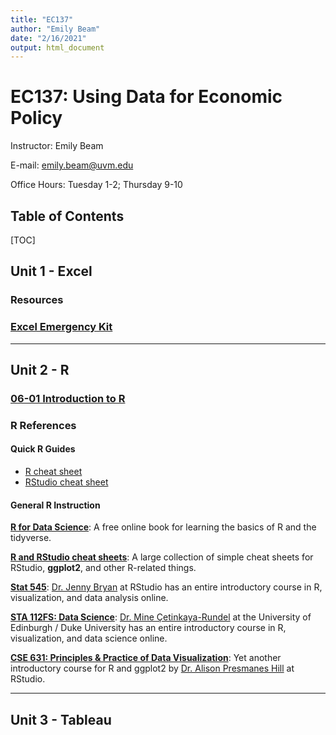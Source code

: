 ```yaml
---
title: "EC137"
author: "Emily Beam"
date: "2/16/2021"
output: html_document
---
```


# EC137: Using Data for Economic Policy 

Instructor: Emily Beam

E-mail: emily.beam@uvm.edu

Office Hours: Tuesday 1-2; Thursday 9-10



## Table of Contents 



[TOC]



## Unit 1  - Excel 

### Resources 

### [Excel Emergency Kit](excel-emergency.html)





---



## Unit 2 - R 

### [06-01 Introduction to R](R_0601_intro.html)





### R References

#### Quick R Guides

- [R cheat sheet](resources/R/r-cheat-sheet-3.pdf)
- [RStudio cheat sheet](resources/R/rstudio-ide.pdf)

#### General R Instruction

[**R for Data Science**](https://r4ds.had.co.nz/): A free online book for learning the basics of R and the tidyverse.

[**R and RStudio cheat sheets**](https://www.rstudio.com/resources/cheatsheets/): A large collection of simple cheat sheets for RStudio, **ggplot2**, and other R-related things.

[**Stat 545**](http://stat545.com/): [Dr. Jenny Bryan](https://twitter.com/JennyBryan) at RStudio has an entire introductory course in R, visualization, and data analysis online.

[**STA 112FS: Data Science**](http://www2.stat.duke.edu/courses/Fall17/sta112.01/): [Dr. Mine Çetinkaya-Rundel](https://twitter.com/minebocek) at the University of Edinburgh / Duke University has an entire  introductory course in R, visualization, and data science online.

[**CSE 631: Principles & Practice of Data Visualization**](http://cslu.ohsu.edu/~bedricks/courses/cs631/): Yet another introductory course for R and ggplot2 by [Dr. Alison Presmanes Hill](https://twitter.com/apreshill) at RStudio.



---









## Unit 3 - Tableau 







